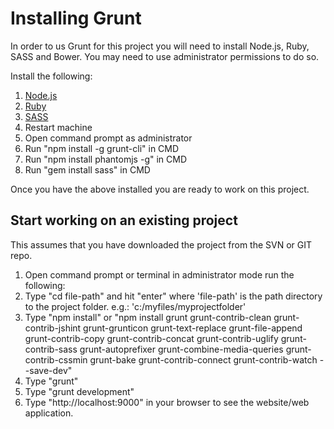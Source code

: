 # Installing Grunt 

In order to us Grunt for this project you will need to install Node.js, Ruby, SASS and Bower. You may need to use administrator permissions to do so.

Install the following:

1. [Node.js](https://nodejs.org/)
2. [Ruby](http://rubyinstaller.org/)
3. [SASS](http://sass-lang.com/install)
4. Restart machine
5. Open command prompt as administrator
6. Run "npm install -g grunt-cli" in CMD
7. Run "npm install phantomjs -g" in CMD
8. Run "gem install sass" in CMD

Once you have the above installed you are ready to work on this project.

## Start working on an existing project

This assumes that you have downloaded the project from the SVN or GIT repo.

1. Open command prompt or terminal in administrator mode run the following:
2. Type "cd file-path" and hit "enter" where 'file-path' is the path directory to the project folder. e.g.: 'c:/myfiles/myprojectfolder'
3. Type "npm install" or "npm install grunt grunt-contrib-clean grunt-contrib-jshint grunt-grunticon grunt-text-replace grunt-file-append grunt-contrib-copy grunt-contrib-concat grunt-contrib-uglify grunt-contrib-sass grunt-autoprefixer grunt-combine-media-queries grunt-contrib-cssmin grunt-bake grunt-contrib-connect grunt-contrib-watch --save-dev" 
4. Type "grunt"
5. Type "grunt development"
6. Type "http://localhost:9000" in your browser to see the website/web application.

